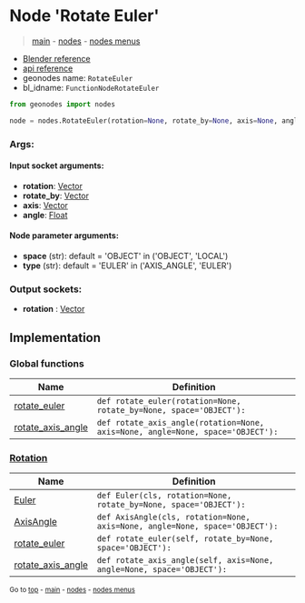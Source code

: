 # Node 'Rotate Euler'

> [main](../structure.md) - [nodes](nodes.md) - [nodes menus](nodes_menus.md)

- [Blender reference](https://docs.blender.org/manual/en/latest/modeling/geometry_nodes/utilities/rotate_euler.html)
- [api reference](https://docs.blender.org/api/current/bpy.types.FunctionNodeRotateEuler.html)
- geonodes name: `RotateEuler`
- bl_idname: `FunctionNodeRotateEuler`

```python
from geonodes import nodes

node = nodes.RotateEuler(rotation=None, rotate_by=None, axis=None, angle=None, space='OBJECT', type='EULER')
```

### Args:

#### Input socket arguments:

- **rotation**: [Vector](Vector.md)
- **rotate_by**: [Vector](Vector.md)
- **axis**: [Vector](Vector.md)
- **angle**: [Float](Float.md)

#### Node parameter arguments:

- **space** (str): default = 'OBJECT' in ('OBJECT', 'LOCAL')
- **type** (str): default = 'EULER' in ('AXIS_ANGLE', 'EULER')

### Output sockets:

- **rotation** : [Vector](Vector.md)

## Implementation

### Global functions

| Name | Definition |
|------|------------|
 | [rotate_euler](A.md#rotate_euler) | `def rotate_euler(rotation=None, rotate_by=None, space='OBJECT'):` |
 | [rotate_axis_angle](A.md#rotate_axis_angle) | `def rotate_axis_angle(rotation=None, axis=None, angle=None, space='OBJECT'):` |

### [Rotation](Rotation.md)

| Name | Definition |
|------|------------|
 | [Euler](Rotation.md#Euler-classmethod) | `def Euler(cls, rotation=None, rotate_by=None, space='OBJECT'):` |
 | [AxisAngle](Rotation.md#AxisAngle-classmethod) | `def AxisAngle(cls, rotation=None, axis=None, angle=None, space='OBJECT'):` |
 | [rotate_euler](Rotation.md#rotate_euler) | `def rotate_euler(self, rotate_by=None, space='OBJECT'):` |
 | [rotate_axis_angle](Rotation.md#rotate_axis_angle) | `def rotate_axis_angle(self, axis=None, angle=None, space='OBJECT'):` |

<sub>Go to [top](#node-Rotate-Euler) - [main](../structure.md) - [nodes](nodes.md) - [nodes menus](nodes_menus.md)</sub>

